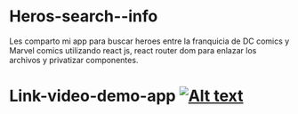 # Heros-search--info

Les comparto mi app para buscar heroes entre la franquicia de DC comics y Marvel comics utilizando react js, react router dom para enlazar los archivos y privatizar componentes.

# Link-video-demo-app [![Alt text](https://img.youtube.com/vi/A-88_XiA3GI/0.jpg)](https://www.youtube.com/watch?v=A-88_XiA3GI)

